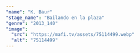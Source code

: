 ```yaml
---
"name": "K. Baur"
"stage_name": "Bailando en la plaza"
"genre": "2013_140"
"image":
  "src": "https://mafi.tv/assets/75114499.webp"
  "alt": "75114499"
---
```

